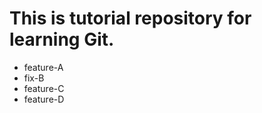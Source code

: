 # This is tutorial repository for learning Git.

  - feature-A
  - fix-B
  - feature-C
  - feature-D
